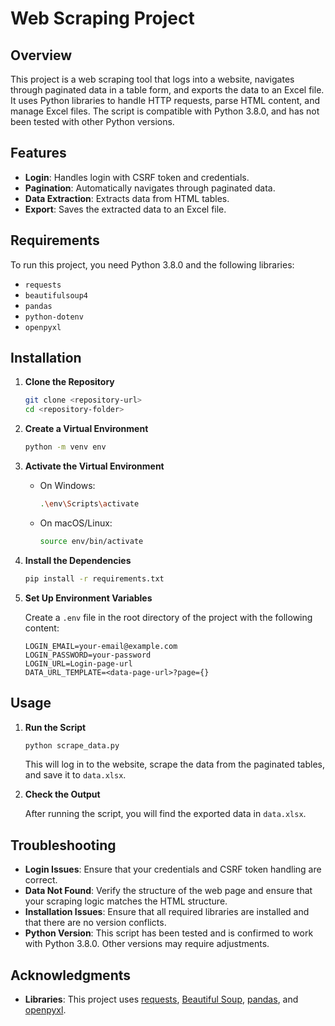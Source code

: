 # Web Scraping Project

## Overview

This project is a web scraping tool that logs into a website, navigates through paginated data in a table form, and exports the data to an Excel file. It uses Python libraries to handle HTTP requests, parse HTML content, and manage Excel files. The script is compatible with Python 3.8.0, and has not been tested with other Python versions.

## Features

- **Login**: Handles login with CSRF token and credentials.
- **Pagination**: Automatically navigates through paginated data.
- **Data Extraction**: Extracts data from HTML tables.
- **Export**: Saves the extracted data to an Excel file.

## Requirements

To run this project, you need Python 3.8.0 and the following libraries:

- `requests`
- `beautifulsoup4`
- `pandas`
- `python-dotenv`
- `openpyxl`

## Installation

1. **Clone the Repository**

   ```bash
   git clone <repository-url>
   cd <repository-folder>
   ```

2. **Create a Virtual Environment**

   ```bash
   python -m venv env
   ```

3. **Activate the Virtual Environment**

   - On Windows:
     ```bash
     .\env\Scripts\activate
     ```
   - On macOS/Linux:
     ```bash
     source env/bin/activate
     ```

4. **Install the Dependencies**

   ```bash
   pip install -r requirements.txt
   ```

5. **Set Up Environment Variables**

   Create a `.env` file in the root directory of the project with the following content:

   ```plaintext
   LOGIN_EMAIL=your-email@example.com
   LOGIN_PASSWORD=your-password
   LOGIN_URL=Login-page-url
   DATA_URL_TEMPLATE=<data-page-url>?page={}
   ```

## Usage

1. **Run the Script**

   ```bash
   python scrape_data.py
   ```

   This will log in to the website, scrape the data from the paginated tables, and save it to `data.xlsx`.

2. **Check the Output**

   After running the script, you will find the exported data in `data.xlsx`.

## Troubleshooting

- **Login Issues**: Ensure that your credentials and CSRF token handling are correct.
- **Data Not Found**: Verify the structure of the web page and ensure that your scraping logic matches the HTML structure.
- **Installation Issues**: Ensure that all required libraries are installed and that there are no version conflicts.
- **Python Version**: This script has been tested and is confirmed to work with Python 3.8.0. Other versions may require adjustments.

## Acknowledgments

- **Libraries**: This project uses [requests](https://docs.python-requests.org/), [Beautiful Soup](https://www.crummy.com/software/BeautifulSoup/), [pandas](https://pandas.pydata.org/), and [openpyxl](https://openpyxl.readthedocs.io/en/stable/).